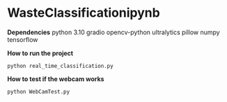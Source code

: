 # WasteClassificationipynb

**Dependencies**
python 3.10
gradio 
opencv-python 
ultralytics
pillow 
numpy 
tensorflow


**How to run the project**
 
```
python real_time_classification.py
```

**How to test if the webcam works**
```
python WebCamTest.py
```